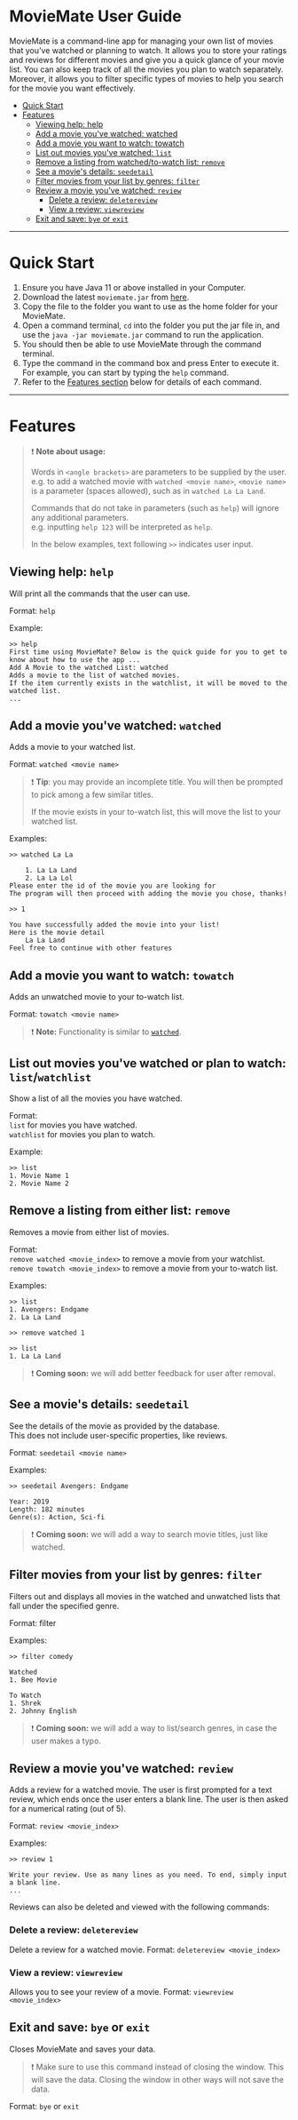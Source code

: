 # MovieMate User Guide
MovieMate is a command-line app for managing your own list of movies that you’ve watched or planning to watch.
It allows you to store your ratings and reviews for different movies and give you a quick glance of your movie list.
You can also keep track of all the movies you plan to watch separately.
Moreover, it allows you to filter specific types of movies to help you search for the movie you want effectively.

- [Quick Start](#quick-start)
- [Features](#features)
  - [Viewing help: help](#viewing-help--help)
  - [Add a movie you've watched: watched](#add-a-movie-youve-watched--watched)
  - [Add a movie you want to watch: towatch](#add-a-movie-you-want-to-watch--towatch)
  - [List out movies you've watched: `list`](#list-out-movies-youve-watched-or-plan-to-watch--list--watchlist)
  - [Remove a listing from watched/to-watch list: `remove`](#remove-a-listing-from-watchedto-watch-list--remove)
  - [See a movie's details: `seedetail`](#see-a-movies-details--seedetail)
  - [Filter movies from your list by genres: `filter`](#filter-movies-from-your-list-by-genres--filter)
  - [Review a movie you've watched: `review`](#review-a-movie-youve-watched--review)
    - [Delete a review: `deletereview`](#delete-a-review--deletereview-1)
    - [View a review: `viewreview`](#view-a-review--viewreview)
  - [Exit and save: `bye` or `exit`](#exit-and-save--bye-or-exit)
  

<hr>

# Quick Start 

1. Ensure you have Java 11 or above installed in your Computer. 
2. Download the latest `moviemate.jar` from [here](https://github.com/AY2223S2-CS2113-W12-4/tp/releases).
3. Copy the file to the folder you want to use as the home folder for your MovieMate.
4. Open a command terminal, `cd` into the folder you put the jar file in,
and use the `java -jar moviemate.jar` command to run the application. 
5. You should then be able to use MovieMate through the command terminal.
6. Type the command in the command box and press Enter to execute it.
For example, you can start by typing the `help` command.
7. Refer to the [Features section](#features) below for details of each command.

<hr>

# Features
> :exclamation: **Note about usage:**
> 
> Words in `<angle brackets>` are parameters to be supplied by the user.\
> e.g. to add a watched movie with `watched <movie name>`,
> `<movie name>` is a parameter (spaces allowed), such as in `watched La La Land`.
> 
> Commands that do not take in parameters (such as `help`) will ignore any additional parameters.\
> e.g. inputting `help 123` will be interpreted as `help`.
> 
> In the below examples, text following `>>` indicates user input.

## Viewing help: `help`
Will print all the commands that the user can use.

Format: `help`

Example:
```
>> help
First time using MovieMate? Below is the quick guide for you to get to know about how to use the app ...
Add A Movie to the watched List: watched
Adds a movie to the list of watched movies.
If the item currently exists in the watchlist, it will be moved to the watched list.
...
```

## Add a movie you've watched: `watched`
Adds a movie to your watched list.

Format: `watched <movie name>`

> :exclamation: **Tip**: you may provide an incomplete title.
> You will then be prompted to pick among a few similar titles.
> 
> If the movie exists in your to-watch list, this will move the list to your watched list.

Examples:
```
>> watched La La

    1. La La Land
    2. La La Lol
Please enter the id of the movie you are looking for
The program will then proceed with adding the movie you chose, thanks!

>> 1

You have successfully added the movie into your list!
Here is the movie detail
    La La Land
Feel free to continue with other features
```

## Add a movie you want to watch: `towatch`
Adds an unwatched movie to your to-watch list.

Format: `towatch <movie name>`
> :exclamation: **Note:** Functionality is similar to [`watched`](#add-a-movie-youve-watched--watched).

## List out movies you've watched or plan to watch: `list`/`watchlist`
Show a list of all the movies you have watched.

Format:\
`list` for movies you have watched.\
`watchlist` for movies you plan to watch.

Example:
```
>> list
1. Movie Name 1
2. Movie Name 2
```

## Remove a listing from either list: `remove`
Removes a movie from either list of movies.

Format:\
`remove watched <movie_index>` to remove a movie from your watchlist.\
`remove towatch <movie_index>` to remove a movie from your to-watch list.

Examples:
```
>> list
1. Avengers: Endgame
2. La La Land

>> remove watched 1

>> list
1. La La Land
```
> :exclamation: **Coming soon:** we will add better feedback for user after removal.

## See a movie's details: `seedetail`
See the details of the movie as provided by the database.\
This does not include user-specific properties, like reviews.

Format: `seedetail <movie name>`

Examples:
```
>> seedetail Avengers: Endgame

Year: 2019
Length: 182 minutes
Genre(s): Action, Sci-fi
```
> :exclamation: **Coming soon:** we will add a way to search movie titles, just like watched.

## Filter movies from your list by genres: `filter`
Filters out and displays all movies in the watched and unwatched lists that fall under the specified genre.

Format: filter <genre>

Examples:
```
>> filter comedy

Watched
1. Bee Movie

To Watch
1. Shrek
2. Johnny English
```

> :exclamation: **Coming soon:** we will add a way to list/search genres, in case the user makes a typo.

## Review a movie you've watched: `review`
Adds a review for a watched movie. The user is first prompted for a text review, which ends once the user
enters a blank line. The user is then asked for a numerical rating (out of 5).

Format: `review <movie_index>`

Examples:
```
>> review 1

Write your review. Use as many lines as you need. To end, simply input a blank line.
...
```

Reviews can also be deleted and viewed with the following commands:

### Delete a review: `deletereview`
Delete a review for a watched movie.
Format: `deletereview <movie_index>`

### View a review: `viewreview`
Allows you to see your review of a movie.
Format: `viewreview <movie_index>`

## Exit and save: `bye` or `exit`
Closes MovieMate and saves your data.
> :exclamation: Make sure to use this command instead of closing the window.
> This will save the data. Closing the window in other ways will not save the data.
 
Format: `bye` or `exit`


